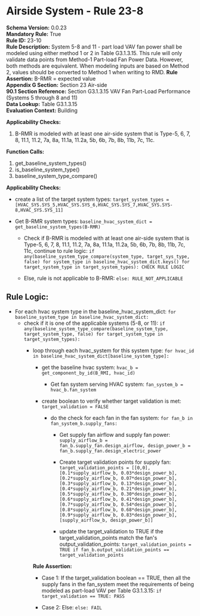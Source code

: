 # Airside System - Rule 23-8  

 **Schema Version:** 0.0.23  
 **Mandatory Rule:** True  
 **Rule ID:** 23-10  
 **Rule Description:** System 5-8 and 11 - part load VAV fan power shall be modeled using either method 1 or 2 in Table G3.1.3.15. This rule will only validate data points from Method-1 Part-load Fan Power Data. However, both methods are equivalent. When modeling inputs are based on Method 2, values should be converted to Method 1 when writing to RMD.
 **Rule Assertion:** B-RMR = expected value  
 **Appendix G Section:** Section 23 Air-side  
 **90.1 Section Reference:** Section G3.1.3.15 VAV Fan Part-Load Performance (Systems 5 through 8 and 11)  
 **Data Lookup:** Table G3.1.3.15  
 **Evaluation Context:** Building  

 **Applicability Checks:**  

 1. B-RMR is modeled with at least one air-side system that is Type-5, 6, 7, 8, 11.1, 11.2, 7a, 8a, 11.1a, 11.2a, 5b, 6b, 7b, 8b, 11b, 7c, 11c.  

 **Function Calls:**  

 1. get_baseline_system_types()  
 2. is_baseline_system_type()
 3. baseline_system_type_compare()

 **Applicability Checks:**  
 - create a list of the target system types: `target_system_types = [HVAC_SYS.SYS_5,HVAC_SYS.SYS_6,HVAC_SYS.SYS_7,HVAC_SYS.SYS-8,HVAC_SYS.SYS_11]`
 - Get B-RMR system types: `baseline_hvac_system_dict = get_baseline_system_types(B-RMR)`

   - Check if B-RMR is modeled with at least one air-side system that is Type-5, 6, 7, 8, 11.1, 11.2, 7a, 8a, 11.1a, 11.2a, 5b, 6b, 7b, 8b, 11b, 7c, 11c, continue to rule logic: `if any(baseline_system_type_compare(system_type, target_sys_type, false) for system_type in baseline_hvac_system_dict.keys() for target_system_type in target_system_types): CHECK RULE LOGIC`

   - Else, rule is not applicable to B-RMR: `else: RULE_NOT_APPLICABLE`

 ## Rule Logic:  

 - For each hvac system type in the baseline_hvac_system_dict: `for baseline_system_type in baseline_hvac_system_dict:`
   - check if it is one of the applicable systems (5-8, or 11): `if any(baseline_system_type_compare(baseline_system_type, target_system_type, false) for target_system_type in target_system_types):`
     - loop through each hvac_system for this system type: `for hvac_id in baseline_hvac_system_dict[baseline_system_type]:`
       - get the baseline hvac system: `hvac_b = get_component_by_id(B_RMI, hvac_id)`
         - Get fan system serving HVAC system: `fan_system_b = hvac_b.fan_system`

 	    - create boolean to verify whether target validation is met: `target_validation = FALSE`

 	      - do the check for each fan in the fan system: `for fan_b in fan_system_b.supply_fans:`

             - Get supply fan airflow and supply fan power: `supply_airflow_b = fan_b.supply_fan.design_airflow, design_power_b = fan_b.supply_fan.design_electric_power`

             - Create target validation points for supply fan: `target_validation_points = [[0,0], [0.1*supply_airflow_b, 0.03*design_power_b], [0.2*supply_airflow_b, 0.07*design_power_b], [0.3*supply_airflow_b, 0.13*design_power_b], [0.4*supply_airflow_b, 0.21*design_power_b], [0.5*supply_airflow_b, 0.30*design_power_b], [0.6*supply_airflow_b, 0.41*design_power_b], [0.7*supply_airflow_b, 0.54*design_power_b], [0.8*supply_airflow_b, 0.68*design_power_b], [0.9*supply_airflow_b, 0.83*design_power_b], [supply_airflow_b, design_power_b]]`

 			- update the target_validation to TRUE if the target_validation_points match the fan's output_validation_points: `target_validation_points = TRUE if fan_b.output_validation_points == target_validation_points`

         **Rule Assertion:**
         - Case 1: If the target_validation boolean == TRUE, then all the supply fans in the fan_system meet the requirements of being modeled as part-load VAV per Table G3.1.3.15: `if target_validation == TRUE: PASS`

         - Case 2: Else: `else: FAIL`